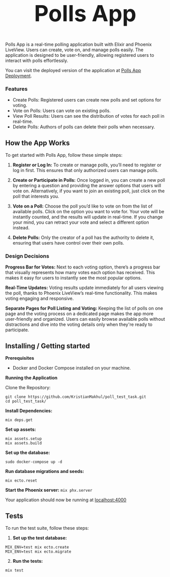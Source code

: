 ### <h1 align="center" style="font-size: 70px"><strong>Polls App</strong></h1>
Polls App is a real-time polling application built with Elixir and Phoenix LiveView. Users can create, vote on, and manage polls easily. The application is designed to be user-friendly, allowing registered users to interact with polls effortlessly.

You can visit the deployed version of the application at [Polls App Deployment](https://polls-app-task.fly.dev/).

### **Features**

- Create Polls: Registered users can create new polls and set options for voting.
- Vote on Polls: Users can vote on existing polls.
- View Poll Results: Users can see the distribution of votes for each poll in real-time.
- Delete Polls: Authors of polls can delete their polls when necessary.

### <h2>How the App Works</h2>
To get started with Polls App, follow these simple steps:

1. **Register or Log In:**
To create or manage polls, you’ll need to register or log in first. This ensures that only authorized users can manage polls.

2. **Create or Participate in Polls:**
Once logged in, you can create a new poll by entering a question and providing the answer options that users will vote on.
Alternatively, if you want to join an existing poll, just click on the poll that interests you.

3. **Vote on a Poll:**
Choose the poll you’d like to vote on from the list of available polls.
Click on the option you want to vote for. Your vote will be instantly counted, and the results will update in real-time.
If you change your mind, you can retract your vote and select a different option instead.

4. **Delete Polls:** 
Only the creator of a poll has the authority to delete it, ensuring that users have control over their own polls.

### <h3>Design Decisions</h3>
**Progress Bar for Votes:** Next to each voting option, there’s a progress bar that visually represents how many votes each option has received. This makes it easy for users to instantly see the most popular options.

**Real-Time Updates:** Voting results update immediately for all users viewing the poll, thanks to Phoenix LiveView’s real-time functionality. This makes voting engaging and responsive.

**Separate Pages for Poll Listing and Voting:** Keeping the list of polls on one page and the voting process on a dedicated page makes the app more user-friendly and organized. Users can easily browse available polls without distractions and dive into the voting details only when they're ready to participate. 

### <h2>Installing / Getting started</h2>
**Prerequisites**

- Docker and Docker Compose installed on your machine.

**Running the Application**

Clone the Repository:
```
git clone https://github.com/KristianMakhul/poll_test_task.git
cd poll_test_task/
```

**Install Dependencies:**

`mix deps.get`

**Set up assets:**
```
mix assets.setup
mix assets.build
```
**Set up the database:**

`sudo docker-compose up -d`

**Run database migrations and seeds:**

`mix ecto.reset`

**Start the Phoenix server:**
`mix phx.server`

Your application should now be running at [localhost:4000]( http://localhost:4000)

### <h2>Tests</h2>
To run the test suite, follow these steps:

1. **Set up the test database:**

```
MIX_ENV=test mix ecto.create
MIX_ENV=test mix ecto.migrate
```

2. **Run the tests:**

`mix test`

